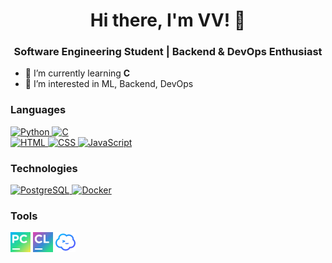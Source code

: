 <h1 align="center">Hi there, I'm VV! 👋</h1>
<h3 align="center">Software Engineering Student | Backend & DevOps Enthusiast</h3>

- 🌱 I’m currently learning **C**
- 👀 I’m interested in ML, Backend, DevOps

### Languages

<div>
  <a href="https://www.python.org/"> <img src="https://img.shields.io/badge/python-3670A0?style=for-the-badge&logo=python&logoColor=ffdd54" alt="Python"> </a>
  <a href="https://en.wikipedia.org/wiki/C_(programming_language)"> <img src="https://img.shields.io/badge/c-%2300599C.svg?style=for-the-badge&logo=c&logoColor=white" alt="C"> </a>
</div>

<div>
  <a href="https://en.wikipedia.org/wiki/HTML"> <img src="https://img.shields.io/badge/html5-%23E34F26.svg?style=for-the-badge&logo=html5&logoColor=white" alt="HTML"> </a>
  <a href="https://en.wikipedia.org/wiki/CSS"> <img src="https://img.shields.io/badge/css3-%231572B6.svg?style=for-the-badge&logo=css3&logoColor=white" alt="CSS"> </a>
  <a href="https://en.wikipedia.org/wiki/JavaScript"> <img src="https://img.shields.io/badge/javascript-%23323330.svg?style=for-the-badge&logo=javascript&logoColor=%23F7DF1E" alt="JavaScript"> </a>
</div>

### Technologies

<div>
  <a href="https://www.postgresql.org/"> <img src="https://img.shields.io/badge/postgres-%23316192.svg?style=for-the-badge&logo=postgresql&logoColor=white" alt="PostgreSQL"> </a>
  <a href="https://www.docker.com/"> <img src="https://img.shields.io/badge/docker-%230db7ed.svg?style=for-the-badge&logo=docker&logoColor=white" alt="Docker"> </a>
</div>

### Tools

<div>
  <a href="https://www.jetbrains.com/pycharm/"> <img src="icons/pycharm.svg" alt="PyCharm" width="32" height="32"></a>
  <a href="https://www.jetbrains.com/clion/"> <img src="icons/clion.svg" alt="CLion" width="32" height="32"></a>
  <a href="https://termius.com/"> <img src="icons/termius.svg" alt="Termius" width="32" height="32"></a>
</div>

<!---
vv-meow-meow/vv-meow-meow is a ✨ special ✨ repository because its `README.md` (this file) appears on your GitHub profile.
You can click the Preview link to take a look at your changes.
--->

<!---
Used sites:
- Simple icons – https://simpleicons.org/
- Markdown Badges – https://ileriayo.github.io/markdown-badges/
- Habr – https://habr.com/ru/articles/649363/

Useful code:
<a href=""> <img src="" alt=""> </a>
--->